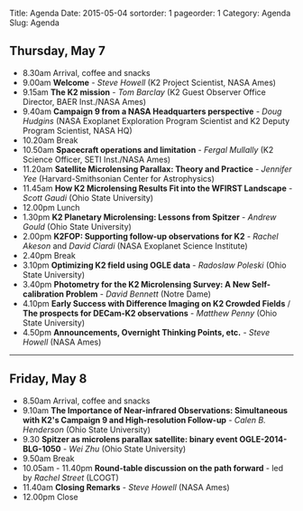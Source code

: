 Title: Agenda
Date: 2015-05-04
sortorder: 1
pageorder: 1
Category: Agenda
Slug: Agenda

Thursday, May 7
----
* 8.30am Arrival, coffee and snacks
* 9.00am **Welcome** - *Steve Howell* (K2 Project Scientist, NASA Ames)
* 9.15am **The K2 mission** -  *Tom Barclay* (K2 Guest Observer Office Director, BAER Inst./NASA Ames)
* 9.40am **Campaign 9 from a NASA Headquarters perspective**  - *Doug Hudgins* (NASA Exoplanet Exploration Program Scientist and K2 Deputy Program Scientist, NASA HQ)
* 10.20am Break
* 10.50am **Spacecraft operations and limitation** - *Fergal Mullally* (K2 Science Officer, SETI Inst./NASA Ames)
* 11.20am **Satellite Microlensing Parallax: Theory and Practice** - *Jennifer Yee* (Harvard-Smithsonian Center for Astrophysics)
* 11.45am **How K2 Microlensing Results Fit into the WFIRST Landscape** - *Scott Gaudi* (Ohio State University)
* 12.00pm Lunch
* 1.30pm **K2 Planetary Microlensing: Lessons from Spitzer** - *Andrew Gould* (Ohio State University)
* 2.00pm **K2FOP: Supporting follow-up observations for K2** - *Rachel Akeson* and *David Ciardi* (NASA Exoplanet Science Institute)
* 2.40pm Break
* 3.10pm **Optimizing K2 field using OGLE data** - *Radoslaw Poleski* (Ohio State University)
* 3.40pm **Photometry for the K2 Microlensing Survey: A New Self-calibration Problem** - *David Bennett* (Notre Dame)
* 4.10pm **Early Success with Difference Imaging on K2 Crowded Fields** / **The prospects for DECam-K2 observations** - *Matthew Penny* (Ohio State University)
* 4.50pm **Announcements, Overnight Thinking Points, etc.** - *Steve Howell* (NASA Ames)

---  
  

Friday, May 8
----
* 8.50am Arrival, coffee and snacks
* 9.10am **The Importance of Near-infrared Observations: Simultaneous with K2's Campaign 9 and High-resolution Follow-up** - *Calen B. Henderson* (Ohio State University)
* 9.30 **Spitzer as microlens parallax satellite: binary event OGLE-2014-BLG-1050** - *Wei Zhu* (Ohio State University)
* 9.50am Break
* 10.05am - 11.40pm **Round-table discussion on the path forward** - led by *Rachel Street* (LCOGT)
* 11.40am **Closing Remarks** - *Steve Howell* (NASA Ames)
* 12.00pm Close


